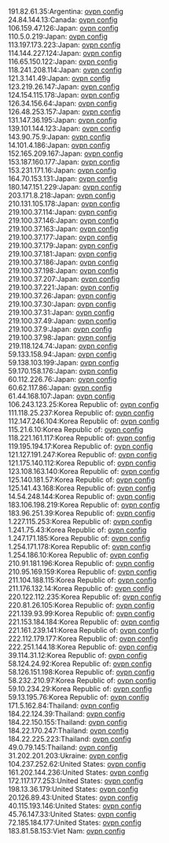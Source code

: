 191.82.61.35:Argentina: [ovpn config](vpn/191_82_61_35.ovpn)  
24.84.144.13:Canada: [ovpn config](vpn/24_84_144_13.ovpn)  
106.159.47.126:Japan: [ovpn config](vpn/106_159_47_126.ovpn)  
110.5.0.219:Japan: [ovpn config](vpn/110_5_0_219.ovpn)  
113.197.173.223:Japan: [ovpn config](vpn/113_197_173_223.ovpn)  
114.144.227.124:Japan: [ovpn config](vpn/114_144_227_124.ovpn)  
116.65.150.122:Japan: [ovpn config](vpn/116_65_150_122.ovpn)  
118.241.208.114:Japan: [ovpn config](vpn/118_241_208_114.ovpn)  
121.3.141.49:Japan: [ovpn config](vpn/121_3_141_49.ovpn)  
123.219.26.147:Japan: [ovpn config](vpn/123_219_26_147.ovpn)  
124.154.115.178:Japan: [ovpn config](vpn/124_154_115_178.ovpn)  
126.34.156.64:Japan: [ovpn config](vpn/126_34_156_64.ovpn)  
126.48.253.157:Japan: [ovpn config](vpn/126_48_253_157.ovpn)  
131.147.36.195:Japan: [ovpn config](vpn/131_147_36_195.ovpn)  
139.101.144.123:Japan: [ovpn config](vpn/139_101_144_123.ovpn)  
143.90.75.9:Japan: [ovpn config](vpn/143_90_75_9.ovpn)  
14.101.4.186:Japan: [ovpn config](vpn/14_101_4_186.ovpn)  
152.165.209.167:Japan: [ovpn config](vpn/152_165_209_167.ovpn)  
153.187.160.177:Japan: [ovpn config](vpn/153_187_160_177.ovpn)  
153.231.171.16:Japan: [ovpn config](vpn/153_231_171_16.ovpn)  
164.70.153.131:Japan: [ovpn config](vpn/164_70_153_131.ovpn)  
180.147.151.229:Japan: [ovpn config](vpn/180_147_151_229.ovpn)  
203.171.8.218:Japan: [ovpn config](vpn/203_171_8_218.ovpn)  
210.131.105.178:Japan: [ovpn config](vpn/210_131_105_178.ovpn)  
219.100.37.114:Japan: [ovpn config](vpn/219_100_37_114.ovpn)  
219.100.37.146:Japan: [ovpn config](vpn/219_100_37_146.ovpn)  
219.100.37.163:Japan: [ovpn config](vpn/219_100_37_163.ovpn)  
219.100.37.177:Japan: [ovpn config](vpn/219_100_37_177.ovpn)  
219.100.37.179:Japan: [ovpn config](vpn/219_100_37_179.ovpn)  
219.100.37.181:Japan: [ovpn config](vpn/219_100_37_181.ovpn)  
219.100.37.186:Japan: [ovpn config](vpn/219_100_37_186.ovpn)  
219.100.37.198:Japan: [ovpn config](vpn/219_100_37_198.ovpn)  
219.100.37.207:Japan: [ovpn config](vpn/219_100_37_207.ovpn)  
219.100.37.221:Japan: [ovpn config](vpn/219_100_37_221.ovpn)  
219.100.37.26:Japan: [ovpn config](vpn/219_100_37_26.ovpn)  
219.100.37.30:Japan: [ovpn config](vpn/219_100_37_30.ovpn)  
219.100.37.31:Japan: [ovpn config](vpn/219_100_37_31.ovpn)  
219.100.37.49:Japan: [ovpn config](vpn/219_100_37_49.ovpn)  
219.100.37.9:Japan: [ovpn config](vpn/219_100_37_9.ovpn)  
219.100.37.98:Japan: [ovpn config](vpn/219_100_37_98.ovpn)  
219.118.124.74:Japan: [ovpn config](vpn/219_118_124_74.ovpn)  
59.133.158.94:Japan: [ovpn config](vpn/59_133_158_94.ovpn)  
59.138.103.199:Japan: [ovpn config](vpn/59_138_103_199.ovpn)  
59.170.158.176:Japan: [ovpn config](vpn/59_170_158_176.ovpn)  
60.112.226.76:Japan: [ovpn config](vpn/60_112_226_76.ovpn)  
60.62.117.86:Japan: [ovpn config](vpn/60_62_117_86.ovpn)  
61.44.168.107:Japan: [ovpn config](vpn/61_44_168_107.ovpn)  
106.243.123.25:Korea Republic of: [ovpn config](vpn/106_243_123_25.ovpn)  
111.118.25.237:Korea Republic of: [ovpn config](vpn/111_118_25_237.ovpn)  
112.147.246.104:Korea Republic of: [ovpn config](vpn/112_147_246_104.ovpn)  
115.21.6.10:Korea Republic of: [ovpn config](vpn/115_21_6_10.ovpn)  
118.221.161.117:Korea Republic of: [ovpn config](vpn/118_221_161_117.ovpn)  
119.195.194.17:Korea Republic of: [ovpn config](vpn/119_195_194_17.ovpn)  
121.127.191.247:Korea Republic of: [ovpn config](vpn/121_127_191_247.ovpn)  
121.175.140.112:Korea Republic of: [ovpn config](vpn/121_175_140_112.ovpn)  
123.108.163.140:Korea Republic of: [ovpn config](vpn/123_108_163_140.ovpn)  
125.140.181.57:Korea Republic of: [ovpn config](vpn/125_140_181_57.ovpn)  
125.141.43.168:Korea Republic of: [ovpn config](vpn/125_141_43_168.ovpn)  
14.54.248.144:Korea Republic of: [ovpn config](vpn/14_54_248_144.ovpn)  
183.106.198.219:Korea Republic of: [ovpn config](vpn/183_106_198_219.ovpn)  
183.96.251.39:Korea Republic of: [ovpn config](vpn/183_96_251_39.ovpn)  
1.227.115.253:Korea Republic of: [ovpn config](vpn/1_227_115_253.ovpn)  
1.241.75.43:Korea Republic of: [ovpn config](vpn/1_241_75_43.ovpn)  
1.247.171.185:Korea Republic of: [ovpn config](vpn/1_247_171_185.ovpn)  
1.254.171.178:Korea Republic of: [ovpn config](vpn/1_254_171_178.ovpn)  
1.254.186.10:Korea Republic of: [ovpn config](vpn/1_254_186_10.ovpn)  
210.91.181.196:Korea Republic of: [ovpn config](vpn/210_91_181_196.ovpn)  
210.95.169.159:Korea Republic of: [ovpn config](vpn/210_95_169_159.ovpn)  
211.104.188.115:Korea Republic of: [ovpn config](vpn/211_104_188_115.ovpn)  
211.176.132.14:Korea Republic of: [ovpn config](vpn/211_176_132_14.ovpn)  
220.122.112.235:Korea Republic of: [ovpn config](vpn/220_122_112_235.ovpn)  
220.81.26.105:Korea Republic of: [ovpn config](vpn/220_81_26_105.ovpn)  
221.139.93.99:Korea Republic of: [ovpn config](vpn/221_139_93_99.ovpn)  
221.153.184.184:Korea Republic of: [ovpn config](vpn/221_153_184_184.ovpn)  
221.161.239.141:Korea Republic of: [ovpn config](vpn/221_161_239_141.ovpn)  
222.112.179.177:Korea Republic of: [ovpn config](vpn/222_112_179_177.ovpn)  
222.251.144.18:Korea Republic of: [ovpn config](vpn/222_251_144_18.ovpn)  
39.114.31.12:Korea Republic of: [ovpn config](vpn/39_114_31_12.ovpn)  
58.124.24.92:Korea Republic of: [ovpn config](vpn/58_124_24_92.ovpn)  
58.126.151.198:Korea Republic of: [ovpn config](vpn/58_126_151_198.ovpn)  
58.232.210.97:Korea Republic of: [ovpn config](vpn/58_232_210_97.ovpn)  
59.10.234.29:Korea Republic of: [ovpn config](vpn/59_10_234_29.ovpn)  
59.13.195.76:Korea Republic of: [ovpn config](vpn/59_13_195_76.ovpn)  
171.5.162.84:Thailand: [ovpn config](vpn/171_5_162_84.ovpn)  
184.22.124.39:Thailand: [ovpn config](vpn/184_22_124_39.ovpn)  
184.22.150.155:Thailand: [ovpn config](vpn/184_22_150_155.ovpn)  
184.22.170.247:Thailand: [ovpn config](vpn/184_22_170_247.ovpn)  
184.22.225.223:Thailand: [ovpn config](vpn/184_22_225_223.ovpn)  
49.0.79.145:Thailand: [ovpn config](vpn/49_0_79_145.ovpn)  
31.202.201.203:Ukraine: [ovpn config](vpn/31_202_201_203.ovpn)  
104.237.252.62:United States: [ovpn config](vpn/104_237_252_62.ovpn)  
161.202.144.236:United States: [ovpn config](vpn/161_202_144_236.ovpn)  
172.117.177.253:United States: [ovpn config](vpn/172_117_177_253.ovpn)  
198.13.36.179:United States: [ovpn config](vpn/198_13_36_179.ovpn)  
20.126.89.43:United States: [ovpn config](vpn/20_126_89_43.ovpn)  
40.115.193.146:United States: [ovpn config](vpn/40_115_193_146.ovpn)  
45.76.147.33:United States: [ovpn config](vpn/45_76_147_33.ovpn)  
72.185.184.177:United States: [ovpn config](vpn/72_185_184_177.ovpn)  
183.81.58.153:Viet Nam: [ovpn config](vpn/183_81_58_153.ovpn)  
